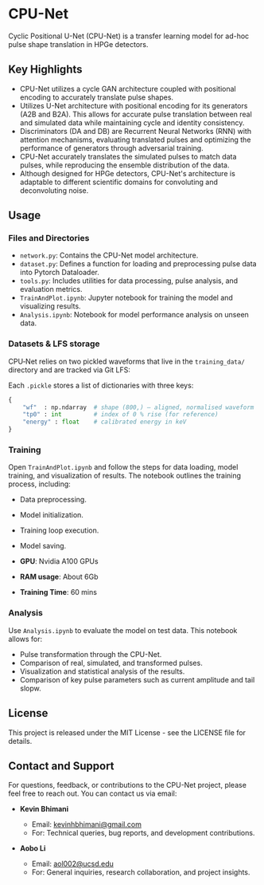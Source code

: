 # CPU-Net

Cyclic Positional U-Net (CPU-Net) is a transfer learning model for ad-hoc pulse shape translation in HPGe detectors.

## Key Highlights
- CPU-Net utilizes a cycle GAN architecture coupled with positional encoding to accurately translate pulse shapes. 
- Utilizes U-Net architecture with positional encoding for its generators (A2B and B2A). This allows for accurate pulse translation between real and simulated data while maintaining cycle and identity consistency.
- Discriminators (DA and DB) are Recurrent Neural Networks (RNN) with attention mechanisms, evaluating translated pulses and optimizing the performance of generators through adversarial training.
- CPU-Net accurately translates the simulated pulses to match data pulses, while reproducing the ensemble distribution of the data.
- Although designed for HPGe detectors, CPU-Net's architecture is adaptable to different scientific domains for convoluting and deconvoluting noise.


## Usage

### Files and Directories

- `network.py`: Contains the CPU-Net model architecture.
- `dataset.py`: Defines a function for loading and preprocessing pulse data into Pytorch Dataloader.
- `tools.py`: Includes utilities for data processing, pulse analysis, and evaluation metrics.
- `TrainAndPlot.ipynb`: Jupyter notebook for training the model and visualizing results.
- `Analysis.ipynb`: Notebook for model performance analysis on unseen data.

### Datasets & LFS storage

CPU‑Net relies on two pickled waveforms that live in the `training_data/` directory and are tracked via Git LFS:

Each `.pickle` stores a list of dictionaries with three keys:

```python
{
    "wf"  : np.ndarray  # shape (800,) – aligned, normalised waveform
    "tp0" : int         # index of 0 % rise (for reference)
    "energy" : float    # calibrated energy in keV
}
```

### Training

Open `TrainAndPlot.ipynb` and follow the steps for data loading, model training, and visualization of results. The notebook outlines the training process, including:

- Data preprocessing.
- Model initialization.
- Training loop execution.
- Model saving.

- **GPU**: Nvidia A100 GPUs
- **RAM usage**: About 6Gb
- **Training Time**: 60 mins
### Analysis

Use `Analysis.ipynb` to evaluate the model on test data. This notebook allows for:

- Pulse transformation through the CPU-Net.
- Comparison of real, simulated, and transformed pulses.
- Visualization and statistical analysis of the results.
- Comparison of key pulse parameters such as current amplitude and tail slopw.

## License

This project is released under the MIT License - see the LICENSE file for details.

## Contact and Support

For questions, feedback, or contributions to the CPU-Net project, please feel free to reach out. You can contact us via email:

- **Kevin Bhimani**
  - Email: [kevinhbhimani@gmail.com](mailto:kevinhbhimani@gmail.com)
  - For: Technical queries, bug reports, and development contributions.

- **Aobo Li**
  - Email: [aol002@ucsd.edu](mailto:aol002@ucsd.edu)
  - For: General inquiries, research collaboration, and project insights.


